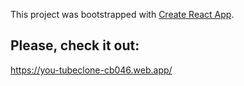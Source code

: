 This project was bootstrapped with [Create React App](https://github.com/facebook/create-react-app).

## Please, check it out:
https://you-tubeclone-cb046.web.app/
